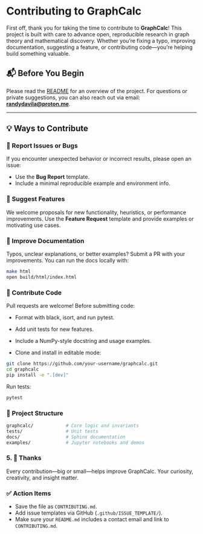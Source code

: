 # Contributing to GraphCalc

First off, thank you for taking the time to contribute to **GraphCalc**! This project is built with care to advance open, reproducible research in graph theory and mathematical discovery. Whether you’re fixing a typo, improving documentation, suggesting a feature, or contributing code—you’re helping build something valuable.

## 📬 Before You Begin

Please read the [README](./README.md) for an overview of the project. For questions or private suggestions, you can also reach out via email: **<randydavila@proton.me>**.

---

## 💡 Ways to Contribute

### 🐞 Report Issues or Bugs

If you encounter unexpected behavior or incorrect results, please open an issue:

- Use the **Bug Report** template.
- Include a minimal reproducible example and environment info.

### 🚀 Suggest Features

We welcome proposals for new functionality, heuristics, or performance improvements. Use the **Feature Request** template and provide examples or motivating use cases.

### 🧪 Improve Documentation

Typos, unclear explanations, or better examples? Submit a PR with your improvements. You can run the docs locally with:

```bash
make html
open build/html/index.html
```

### 🧩 Contribute Code

Pull requests are welcome! Before submitting code:

- Format with black, isort, and run pytest.

- Add unit tests for new features.

- Include a NumPy-style docstring and usage examples.

- Clone and install in editable mode:

```bash
git clone https://github.com/your-username/graphcalc.git
cd graphcalc
pip install -e ".[dev]"
```

Run tests:

```bash
pytest
```

### 📁 Project Structure

```bash
graphcalc/            # Core logic and invariants
tests/                # Unit tests
docs/                 # Sphinx documentation
examples/             # Jupyter notebooks and demos
```

### 5. 🙏 Thanks

Every contribution—big or small—helps improve GraphCalc. Your curiosity, creativity, and insight matter.

### ✅ Action Items

- Save the file as `CONTRIBUTING.md`.
- Add issue templates via GitHub (`.github/ISSUE_TEMPLATE/`).
- Make sure your `README.md` includes a contact email and link to `CONTRIBUTING.md`.
